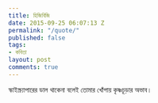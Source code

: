 ```yaml
---
title: হিজিবিজি
date: 2015-09-25 06:07:13 Z
permalink: "/quote/"
published: false
tags:
- কবিতা
layout: post
comments: true
---
```


স্কাইস্ক্র্যাপারের ডাল থাকেনা বলেই
তোমার খোঁপায় কৃষ্ণচূড়ার অভাব।
